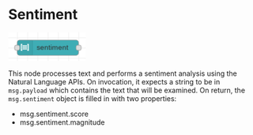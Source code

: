 # Sentiment

![Sentiment](images/sentiment_node.png)

This node processes text and performs a sentiment analysis using the Natural Language APIs.  On invocation, it expects a string to be in `msg.payload` which contains the text that will be examined.  On return, the `msg.sentiment` object is filled in with two properties:

* msg.sentiment.score
* msg.sentiment.magnitude
